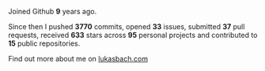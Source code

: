 Joined Github **9** years ago.

Since then I pushed **3770** commits, opened **33** issues, submitted **37** pull requests, received **633** stars across **95** personal projects and contributed to **15** public repositories.

Find out more about me on [lukasbach.com](https://lukasbach.com)
